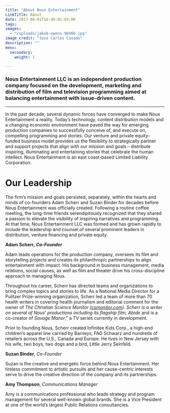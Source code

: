 ```yaml
---
title: "About Nous Entertainment"
LinkTitle: About
date: 2017-08-01T16:40:02-04:00
tags:
images:
  - "/uploads/jakob-owens-96968.jpg"
image_credit: "Jose Carlos Casado"
description: ""
menu:
  secondary:
    weight: 1

---
```

### Nous Entertainment LLC is an independent production company focused on the development, marketing and distribution of film and television programming aimed at balancing entertainment with issue-driven content.

---

In the past decade, several dynamic forces have converged to make Nous Entertainment a reality. Today’s technology, content distribution models and a changing economic environment have paved the way for emerging production companies to successfully conceive of, and execute on, compelling programming and stories.
Our venture and private equity-funded business model provides us the flexibility to strategically partner and support projects that align with our mission and goals – distribute inspiring, illuminating and entertaining stories that celebrate the human intellect.
Nous Entertainment is an east coast-based Limited Liability Corporation.

# Our Leadership

The firm’s mission and goals persisted, separately, within the hearts and minds of co-founders Adam Scherr and Suzan Binder for decades before Nous Entertainment was officially created. Following a routine coffee meeting, the long-time friends serendipitously recognized that they shared a passion to elevate the visibility of inspiring narratives and programming. At that time, Nous Entertainment LLC was formed and has grown rapidly to include the leadership and counsel of several prominent leaders in distribution, venture financing and private equity.


**Adam** **Scherr,** **_Co-Founder_**

Adam leads operations for the production company, oversees its film and storytelling projects and creates its philanthropic partnerships to align entertainment with impact. His background in business management, media relations, social causes, as well as film and theater drive his cross-discipline approach to managing Nous. 

Throughout his career, Scherr has directed teams and organizations to bring complex topics and stories to life. As a National Media Director for a Pulitzer Prize-winning organization, Scherr led a team of more than 70 health writers in covering health journalism and editorial comment for the owner of _The Christian Science Monitor _([csmonitor.com]()).  Scherr is a writer on several of Nous’ productions including its flagship film,_ Abide_ and is a co-creator of _Savage Manor_," a TV series currently in development.

Prior to founding Nous, Scherr created Infinitee Kids Corp., a high-end children’s apparel line carried by Barneys, FAO Schwarz and hundreds of retailers across the U.S., Canada and Europe. He lives in New Jersey with his wife, two boys, two dogs and a bird, Little Jerry Seinfeld.

**Suzan Binder**, _Co-Founder_

Suzan is the creative and energetic force behind Nous Entertainment. Her tireless commitment to artistic pursuits and her cause-centric interests serve to drive the creative direction of the company and its partnerships.


**Amy Thompson**, _Communications Manager_

Amy is a communications professional who leads strategy and program management for several well-known global brands. She is a Vice President at one of the world’s largest Public Relations consultancies.
